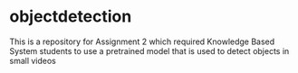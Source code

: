 # objectdetection
This is a repository for Assignment 2 which required Knowledge Based System students to use a pretrained model that is used to detect objects in small videos
